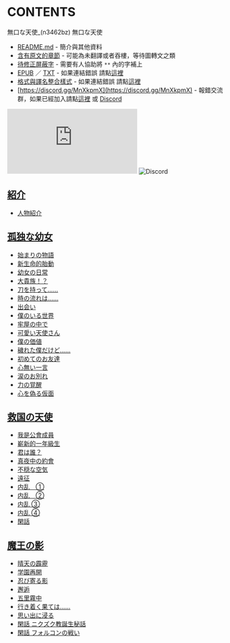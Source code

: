 # CONTENTS

無口な天使_(n3462bz)
無口な天使


- [README.md](README.md) - 簡介與其他資料
- [含有原文的章節](ja.md) - 可能為未翻譯或者吞樓，等待圖轉文之類
- [待修正屏蔽字](%E5%BE%85%E4%BF%AE%E6%AD%A3%E5%B1%8F%E8%94%BD%E5%AD%97.md) - 需要有人協助將 `**` 內的字補上
- [EPUB](https://gitlab.com/demonovel/epub-txt/blob/master/syosetu_out/%E7%84%A1%E5%8F%A3%E3%81%AA%E5%A4%A9%E4%BD%BF_(n3462bz).epub) ／ [TXT](https://gitlab.com/demonovel/epub-txt/blob/master/syosetu_out/out/%E7%84%A1%E5%8F%A3%E3%81%AA%E5%A4%A9%E4%BD%BF_(n3462bz).out.txt) - 如果連結錯誤 請點[這裡](https://gitlab.com/demonovel/epub-txt/tree/master)
- [格式與譯名整合樣式](https://github.com/bluelovers/node-novel/blob/master/lib/locales/%E7%84%A1%E5%8F%A3%E3%81%AA%E5%A4%A9%E4%BD%BF_(n3462bz).ts) - 如果連結錯誤 請點[這裡](https://github.com/bluelovers/node-novel/tree/master/lib/locales)
- [https://discord.gg/MnXkpmX](https://discord.gg/MnXkpmX) - 報錯交流群，如果已經加入請點[這裡](https://discordapp.com/channels/467794087769014273/467794088285175809) 或 [Discord](https://discordapp.com/channels/@me)


![導航目錄](https://chart.apis.google.com/chart?cht=qr&chs=150x150&chl=https://gitee.com/bluelovers/novel/blob/master/syosetu_out/無口な天使_(n3462bz)/導航目錄.md)  ![Discord](https://chart.apis.google.com/chart?cht=qr&chs=150x150&chl=https://discord.gg/MnXkpmX)




## [紹介](00000_%E7%B4%B9%E4%BB%8B)

- [人物紹介](00000_%E7%B4%B9%E4%BB%8B/00010_%E4%BA%BA%E7%89%A9%E7%B4%B9%E4%BB%8B.txt)


## [孤独な幼女](00010_%E5%AD%A4%E7%8B%AC%E3%81%AA%E5%B9%BC%E5%A5%B3)

- [始まりの物語](00010_%E5%AD%A4%E7%8B%AC%E3%81%AA%E5%B9%BC%E5%A5%B3/00010_%E5%A7%8B%E3%81%BE%E3%82%8A%E3%81%AE%E7%89%A9%E8%AA%9E.txt)
- [新生命的胎動](00010_%E5%AD%A4%E7%8B%AC%E3%81%AA%E5%B9%BC%E5%A5%B3/00020_%E6%96%B0%E7%94%9F%E5%91%BD%E7%9A%84%E8%83%8E%E5%8B%95.txt)
- [幼女の日常](00010_%E5%AD%A4%E7%8B%AC%E3%81%AA%E5%B9%BC%E5%A5%B3/00030_%E5%B9%BC%E5%A5%B3%E3%81%AE%E6%97%A5%E5%B8%B8.txt)
- [大貴族！？](00010_%E5%AD%A4%E7%8B%AC%E3%81%AA%E5%B9%BC%E5%A5%B3/00040_%E5%A4%A7%E8%B2%B4%E6%97%8F%EF%BC%81%EF%BC%9F.txt)
- [刀を持って……](00010_%E5%AD%A4%E7%8B%AC%E3%81%AA%E5%B9%BC%E5%A5%B3/00050_%E5%88%80%E3%82%92%E6%8C%81%E3%81%A3%E3%81%A6%E2%80%A6%E2%80%A6.txt)
- [時の流れは……](00010_%E5%AD%A4%E7%8B%AC%E3%81%AA%E5%B9%BC%E5%A5%B3/00060_%E6%99%82%E3%81%AE%E6%B5%81%E3%82%8C%E3%81%AF%E2%80%A6%E2%80%A6.txt)
- [出会い](00010_%E5%AD%A4%E7%8B%AC%E3%81%AA%E5%B9%BC%E5%A5%B3/00070_%E5%87%BA%E4%BC%9A%E3%81%84.txt)
- [僕のいる世界](00010_%E5%AD%A4%E7%8B%AC%E3%81%AA%E5%B9%BC%E5%A5%B3/00080_%E5%83%95%E3%81%AE%E3%81%84%E3%82%8B%E4%B8%96%E7%95%8C.txt)
- [牢屋の中で](00010_%E5%AD%A4%E7%8B%AC%E3%81%AA%E5%B9%BC%E5%A5%B3/00090_%E7%89%A2%E5%B1%8B%E3%81%AE%E4%B8%AD%E3%81%A7.txt)
- [可愛い天使さん](00010_%E5%AD%A4%E7%8B%AC%E3%81%AA%E5%B9%BC%E5%A5%B3/00100_%E5%8F%AF%E6%84%9B%E3%81%84%E5%A4%A9%E4%BD%BF%E3%81%95%E3%82%93.txt)
- [僕の価値](00010_%E5%AD%A4%E7%8B%AC%E3%81%AA%E5%B9%BC%E5%A5%B3/00110_%E5%83%95%E3%81%AE%E4%BE%A1%E5%80%A4.txt)
- [穢れた僕だけど……](00010_%E5%AD%A4%E7%8B%AC%E3%81%AA%E5%B9%BC%E5%A5%B3/00120_%E7%A9%A2%E3%82%8C%E3%81%9F%E5%83%95%E3%81%A0%E3%81%91%E3%81%A9%E2%80%A6%E2%80%A6.txt)
- [初めてのお友達](00010_%E5%AD%A4%E7%8B%AC%E3%81%AA%E5%B9%BC%E5%A5%B3/00130_%E5%88%9D%E3%82%81%E3%81%A6%E3%81%AE%E3%81%8A%E5%8F%8B%E9%81%94.txt)
- [心無い一言](00010_%E5%AD%A4%E7%8B%AC%E3%81%AA%E5%B9%BC%E5%A5%B3/00140_%E5%BF%83%E7%84%A1%E3%81%84%E4%B8%80%E8%A8%80.txt)
- [涙のお別れ](00010_%E5%AD%A4%E7%8B%AC%E3%81%AA%E5%B9%BC%E5%A5%B3/00150_%E6%B6%99%E3%81%AE%E3%81%8A%E5%88%A5%E3%82%8C.txt)
- [力の覚醒](00010_%E5%AD%A4%E7%8B%AC%E3%81%AA%E5%B9%BC%E5%A5%B3/00160_%E5%8A%9B%E3%81%AE%E8%A6%9A%E9%86%92.txt)
- [心を偽る仮面](00010_%E5%AD%A4%E7%8B%AC%E3%81%AA%E5%B9%BC%E5%A5%B3/00170_%E5%BF%83%E3%82%92%E5%81%BD%E3%82%8B%E4%BB%AE%E9%9D%A2.txt)


## [救国の天使](00020_%E6%95%91%E5%9B%BD%E3%81%AE%E5%A4%A9%E4%BD%BF)

- [我是公會成員](00020_%E6%95%91%E5%9B%BD%E3%81%AE%E5%A4%A9%E4%BD%BF/00010_%E6%88%91%E6%98%AF%E5%85%AC%E6%9C%83%E6%88%90%E5%93%A1.txt)
- [嶄新的一年級生](00020_%E6%95%91%E5%9B%BD%E3%81%AE%E5%A4%A9%E4%BD%BF/00020_%E5%B6%84%E6%96%B0%E7%9A%84%E4%B8%80%E5%B9%B4%E7%B4%9A%E7%94%9F.txt)
- [君は誰？](00020_%E6%95%91%E5%9B%BD%E3%81%AE%E5%A4%A9%E4%BD%BF/00030_%E5%90%9B%E3%81%AF%E8%AA%B0%EF%BC%9F.txt)
- [真夜中の約會](00020_%E6%95%91%E5%9B%BD%E3%81%AE%E5%A4%A9%E4%BD%BF/00040_%E7%9C%9F%E5%A4%9C%E4%B8%AD%E3%81%AE%E7%B4%84%E6%9C%83.txt)
- [不穏な空気](00020_%E6%95%91%E5%9B%BD%E3%81%AE%E5%A4%A9%E4%BD%BF/00050_%E4%B8%8D%E7%A9%8F%E3%81%AA%E7%A9%BA%E6%B0%97.txt)
- [遠征](00020_%E6%95%91%E5%9B%BD%E3%81%AE%E5%A4%A9%E4%BD%BF/00060_%E9%81%A0%E5%BE%81.txt)
- [内乱　①](00020_%E6%95%91%E5%9B%BD%E3%81%AE%E5%A4%A9%E4%BD%BF/00070_%E5%86%85%E4%B9%B1%E3%80%80%E2%91%A0.txt)
- [内乱　②](00020_%E6%95%91%E5%9B%BD%E3%81%AE%E5%A4%A9%E4%BD%BF/00080_%E5%86%85%E4%B9%B1%E3%80%80%E2%91%A1.txt)
- [内乱 ③](00020_%E6%95%91%E5%9B%BD%E3%81%AE%E5%A4%A9%E4%BD%BF/00090_%E5%86%85%E4%B9%B1%20%E2%91%A2.txt)
- [内乱 ④](00020_%E6%95%91%E5%9B%BD%E3%81%AE%E5%A4%A9%E4%BD%BF/00100_%E5%86%85%E4%B9%B1%20%E2%91%A3.txt)
- [閑話](00020_%E6%95%91%E5%9B%BD%E3%81%AE%E5%A4%A9%E4%BD%BF/00110_%E9%96%91%E8%A9%B1.txt)


## [魔王の影](00030_%E9%AD%94%E7%8E%8B%E3%81%AE%E5%BD%B1)

- [晴天の霹靂](00030_%E9%AD%94%E7%8E%8B%E3%81%AE%E5%BD%B1/00010_%E6%99%B4%E5%A4%A9%E3%81%AE%E9%9C%B9%E9%9D%82.txt)
- [学園再開](00030_%E9%AD%94%E7%8E%8B%E3%81%AE%E5%BD%B1/00020_%E5%AD%A6%E5%9C%92%E5%86%8D%E9%96%8B.txt)
- [忍び寄る影](00030_%E9%AD%94%E7%8E%8B%E3%81%AE%E5%BD%B1/00030_%E5%BF%8D%E3%81%B3%E5%AF%84%E3%82%8B%E5%BD%B1.txt)
- [邂逅](00030_%E9%AD%94%E7%8E%8B%E3%81%AE%E5%BD%B1/00040_%E9%82%82%E9%80%85.txt)
- [五里霧中](00030_%E9%AD%94%E7%8E%8B%E3%81%AE%E5%BD%B1/00050_%E4%BA%94%E9%87%8C%E9%9C%A7%E4%B8%AD.txt)
- [行き着く果ては……](00030_%E9%AD%94%E7%8E%8B%E3%81%AE%E5%BD%B1/00060_%E8%A1%8C%E3%81%8D%E7%9D%80%E3%81%8F%E6%9E%9C%E3%81%A6%E3%81%AF%E2%80%A6%E2%80%A6.txt)
- [思い出に浸る](00030_%E9%AD%94%E7%8E%8B%E3%81%AE%E5%BD%B1/00070_%E6%80%9D%E3%81%84%E5%87%BA%E3%81%AB%E6%B5%B8%E3%82%8B.txt)
- [閑話 ニクズク教誕生秘話](00030_%E9%AD%94%E7%8E%8B%E3%81%AE%E5%BD%B1/00080_%E9%96%91%E8%A9%B1%20%E3%83%8B%E3%82%AF%E3%82%BA%E3%82%AF%E6%95%99%E8%AA%95%E7%94%9F%E7%A7%98%E8%A9%B1.txt)
- [閑話 フォルコンの戦い](00030_%E9%AD%94%E7%8E%8B%E3%81%AE%E5%BD%B1/00090_%E9%96%91%E8%A9%B1%20%E3%83%95%E3%82%A9%E3%83%AB%E3%82%B3%E3%83%B3%E3%81%AE%E6%88%A6%E3%81%84.txt)

